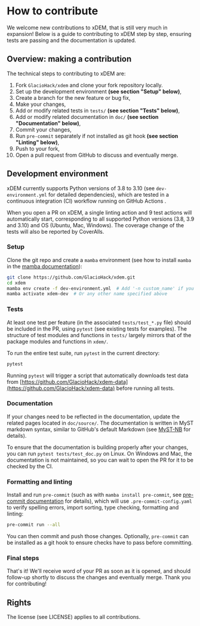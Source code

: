 # How to contribute

We welcome new contributions to xDEM, that is still very much in expansion!
Below is a guide to contributing to xDEM step by step, ensuring tests are passing and the documentation is updated.

## Overview: making a contribution

The technical steps to contributing to xDEM are:

1. Fork `GlacioHack/xdem` and clone your fork repository locally.
2. Set up the development environment **(see section "Setup" below)**,
3. Create a branch for the new feature or bug fix,
4. Make your changes,
5. Add or modify related tests in `tests/` **(see section "Tests" below)**,
6. Add or modify related documentation in `doc/` **(see section "Documentation" below)**,
7. Commit your changes, 
8. Run `pre-commit` separately if not installed as git hook **(see section "Linting" below)**,
9. Push to your fork,
10. Open a pull request from GitHub to discuss and eventually merge.

## Development environment

xDEM currently supports Python versions of 3.8 to 3.10 (see `dev-environment.yml` for detailed dependencies), which are 
tested in a continuous integration (CI) workflow running on GitHub Actions .

When you open a PR on xDEM, a single linting action and 9 test actions will automatically start, corresponding to all 
supported Python versions (3.8, 3.9 and 3.10) and OS (Ubuntu, Mac, Windows). The coverage change of the tests will also 
be reported by CoverAlls.

### Setup

Clone the git repo and create a `mamba` environment (see how to install `mamba` in the [mamba documentation](https://mamba.readthedocs.io/en/latest/)):

```bash
git clone https://github.com/GlacioHack/xdem.git
cd xdem
mamba env create -f dev-environment.yml  # Add '-n custom_name' if you want.
mamba activate xdem-dev  # Or any other name specified above
```

### Tests

At least one test per feature (in the associated `tests/test_*.py` file) should be included in the PR, using `pytest` (see existing tests for examples). 
The structure of test modules and functions in `tests/` largely mirrors that of the package modules and functions in `xdem/`.

To run the entire test suite, run `pytest` in the current directory:
```bash
pytest
```

Running `pytest` will trigger a script that automatically downloads test data from [https://github.com/GlacioHack/xdem-data](https://github.com/GlacioHack/xdem-data) before running all tests.

### Documentation

If your changes need to be reflected in the documentation, update the related pages located in `doc/source/`. The documentation is written in MyST markdown syntax, similar to GitHub's default Markdown (see [MyST-NB](https://myst-nb.readthedocs.io/en/latest/authoring/text-notebooks.html) for details).

To ensure that the documentation is building properly after your changes, you can run `pytest tests/test_doc.py` on Linux. On Windows and Mac, the documentation is not maintained, so you can wait to open the PR for it to be checked by the CI.

### Formatting and linting

Install and run `pre-commit` (such as with `mamba install pre-commit`, see [pre-commit documentation](https://pre-commit.com/) for details), which will use `.pre-commit-config.yaml` to verify spelling errors,
import sorting, type checking, formatting and linting:

```bash
pre-commit run --all
```

You can then commit and push those changes.
Optionally, `pre-commit` can be installed as a git hook to ensure checks have to pass before committing.

### Final steps

That's it! We'll receive word of your PR as soon as it is opened, and should follow-up shortly to discuss the changes and eventually merge. Thank you for contributing!

## Rights

The license (see LICENSE) applies to all contributions.
